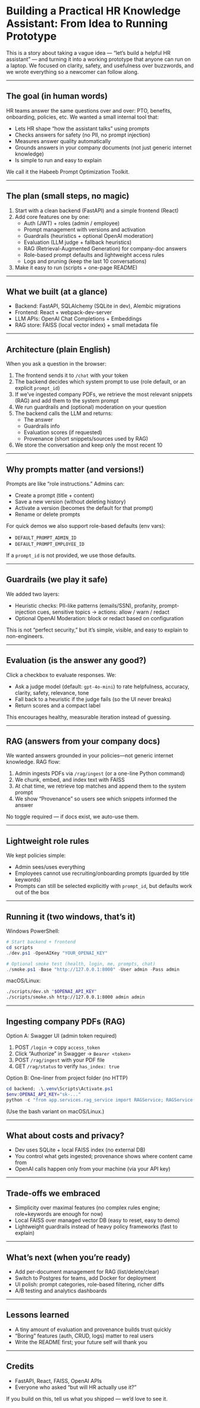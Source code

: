 # Building a Practical HR Knowledge Assistant: From Idea to Running Prototype

This is a story about taking a vague idea — “let’s build a helpful HR assistant” — and turning it into a working prototype that anyone can run on a laptop. We focused on clarity, safety, and usefulness over buzzwords, and we wrote everything so a newcomer can follow along.

---

## The goal (in human words)
HR teams answer the same questions over and over: PTO, benefits, onboarding, policies, etc. We wanted a small internal tool that:
- Lets HR shape “how the assistant talks” using prompts
- Checks answers for safety (no PII, no prompt injection)
- Measures answer quality automatically
- Grounds answers in your company documents (not just generic internet knowledge)
- Is simple to run and easy to explain

We call it the Habeeb Prompt Optimization Toolkit.

---

## The plan (small steps, no magic)
1) Start with a clean backend (FastAPI) and a simple frontend (React)
2) Add core features one by one:
   - Auth (JWT) + roles (admin / employee)
   - Prompt management with versions and activation
   - Guardrails (heuristics + optional OpenAI moderation)
   - Evaluation (LLM judge + fallback heuristics)
   - RAG (Retrieval-Augmented Generation) for company-doc answers
   - Role-based prompt defaults and lightweight access rules
   - Logs and pruning (keep the last 10 conversations)
3) Make it easy to run (scripts + one-page README)

---

## What we built (at a glance)
- Backend: FastAPI, SQLAlchemy (SQLite in dev), Alembic migrations
- Frontend: React + webpack-dev-server
- LLM APIs: OpenAI Chat Completions + Embeddings
- RAG store: FAISS (local vector index) + small metadata file

---

## Architecture (plain English)
When you ask a question in the browser:
1) The frontend sends it to `/chat` with your token
2) The backend decides which system prompt to use (role default, or an explicit `prompt_id`)
3) If we’ve ingested company PDFs, we retrieve the most relevant snippets (RAG) and add them to the system prompt
4) We run guardrails and (optional) moderation on your question
5) The backend calls the LLM and returns:
   - The answer
   - Guardrails info
   - Evaluation scores (if requested)
   - Provenance (short snippets/sources used by RAG)
6) We store the conversation and keep only the most recent 10

---

## Why prompts matter (and versions!)
Prompts are like “role instructions.” Admins can:
- Create a prompt (title + content)
- Save a new version (without deleting history)
- Activate a version (becomes the default for that prompt)
- Rename or delete prompts

For quick demos we also support role-based defaults (env vars):
- `DEFAULT_PROMPT_ADMIN_ID`
- `DEFAULT_PROMPT_EMPLOYEE_ID`

If a `prompt_id` is not provided, we use those defaults.

---

## Guardrails (we play it safe)
We added two layers:
- Heuristic checks: PII-like patterns (emails/SSN), profanity, prompt-injection cues, sensitive topics → actions: allow / warn / redact
- Optional OpenAI Moderation: block or redact based on configuration

This is not “perfect security,” but it’s simple, visible, and easy to explain to non-engineers.

---

## Evaluation (is the answer any good?)
Click a checkbox to evaluate responses. We:
- Ask a judge model (default: `gpt-4o-mini`) to rate helpfulness, accuracy, clarity, safety, relevance, tone
- Fall back to a heuristic if the judge fails (so the UI never breaks)
- Return scores and a compact label

This encourages healthy, measurable iteration instead of guessing.

---

## RAG (answers from your company docs)
We wanted answers grounded in your policies—not generic internet knowledge. RAG flow:
1) Admin ingests PDFs via `/rag/ingest` (or a one-line Python command)
2) We chunk, embed, and index text with FAISS
3) At chat time, we retrieve top matches and append them to the system prompt
4) We show “Provenance” so users see which snippets informed the answer

No toggle required — if docs exist, we auto-use them.

---

## Lightweight role rules
We kept policies simple:
- Admin sees/uses everything
- Employees cannot use recruiting/onboarding prompts (guarded by title keywords)
- Prompts can still be selected explicitly with `prompt_id`, but defaults work out of the box

---

## Running it (two windows, that’s it)
Windows PowerShell:
```powershell
# Start backend + frontend
cd scripts
./dev.ps1 -OpenAIKey "YOUR_OPENAI_KEY"

# Optional smoke test (health, login, me, prompts, chat)
./smoke.ps1 -Base "http://127.0.0.1:8000" -User admin -Pass admin
```

macOS/Linux:
```bash
./scripts/dev.sh "$OPENAI_API_KEY"
./scripts/smoke.sh http://127.0.0.1:8000 admin admin
```

---

## Ingesting company PDFs (RAG)
Option A: Swagger UI (admin token required)
1) POST `/login` → copy `access_token`
2) Click “Authorize” in Swagger → `Bearer <token>`
3) POST `/rag/ingest` with your PDF file
4) GET `/rag/status` to verify `has_index: true`

Option B: One-liner from project folder (no HTTP)
```powershell
cd backend; .\.venv\Scripts\Activate.ps1
$env:OPENAI_API_KEY="sk-..."
python -c "from app.services.rag_service import RAGService; RAGService().ingest_pdf(r'backend\data\Employee_Handbook.pdf')"
```
(Use the bash variant on macOS/Linux.)

---

## What about costs and privacy?
- Dev uses SQLite + local FAISS index (no external DB)
- You control what gets ingested; provenance shows where content came from
- OpenAI calls happen only from your machine (via your API key)

---

## Trade-offs we embraced
- Simplicity over maximal features (no complex rules engine; role+keywords are enough for now)
- Local FAISS over managed vector DB (easy to reset, easy to demo)
- Lightweight guardrails instead of heavy policy frameworks (fast to explain)

---

## What’s next (when you’re ready)
- Add per-document management for RAG (list/delete/clear)
- Switch to Postgres for teams, add Docker for deployment
- UI polish: prompt categories, role-based filtering, richer diffs
- A/B testing and analytics dashboards

---

## Lessons learned
- A tiny amount of evaluation and provenance builds trust quickly
- “Boring” features (auth, CRUD, logs) matter to real users
- Write the README first; your future self will thank you

---

## Credits
- FastAPI, React, FAISS, OpenAI APIs
- Everyone who asked “but will HR actually use it?”

If you build on this, tell us what you shipped — we’d love to see it.
